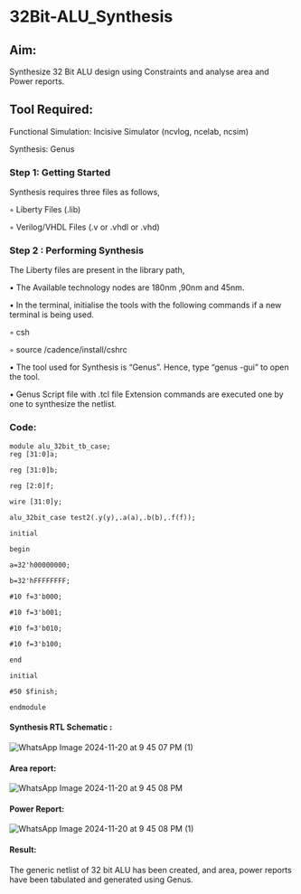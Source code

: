 # 32Bit-ALU_Synthesis

## Aim:

Synthesize 32 Bit ALU design using Constraints and analyse area and Power reports.

## Tool Required:

Functional Simulation: Incisive Simulator (ncvlog, ncelab, ncsim)

Synthesis: Genus

### Step 1: Getting Started

Synthesis requires three files as follows,

◦ Liberty Files (.lib)

◦ Verilog/VHDL Files (.v or .vhdl or .vhd)

### Step 2 : Performing Synthesis

The Liberty files are present in the library path,

• The Available technology nodes are 180nm ,90nm and 45nm.

• In the terminal, initialise the tools with the following commands if a new terminal is being
used.

◦ csh

◦ source /cadence/install/cshrc

• The tool used for Synthesis is “Genus”. Hence, type “genus -gui” to open the tool.

• Genus Script file with .tcl file Extension commands are executed one by one to synthesize the netlist.

### Code:
```
module alu_32bit_tb_case;
reg [31:0]a;

reg [31:0]b;

reg [2:0]f;

wire [31:0]y;

alu_32bit_case test2(.y(y),.a(a),.b(b),.f(f));

initial

begin

a=32'h00000000;

b=32'hFFFFFFFF;

#10 f=3'b000;

#10 f=3'b001;

#10 f=3'b010;

#10 f=3'b100;

end

initial

#50 $finish;

endmodule
```

#### Synthesis RTL Schematic :
![WhatsApp Image 2024-11-20 at 9 45 07 PM (1)](https://github.com/user-attachments/assets/4c897176-cb57-42c6-9613-1d4e04cb0442)


#### Area report:
![WhatsApp Image 2024-11-20 at 9 45 08 PM](https://github.com/user-attachments/assets/620e9663-64ff-4035-9e4f-4b9f5b880449)

#### Power Report:
![WhatsApp Image 2024-11-20 at 9 45 08 PM (1)](https://github.com/user-attachments/assets/c88ae4c4-7789-40bc-bbe7-5ae3c8133fb5)


#### Result: 

The generic netlist of 32 bit ALU  has been created, and area, power reports have been tabulated and generated using Genus.

